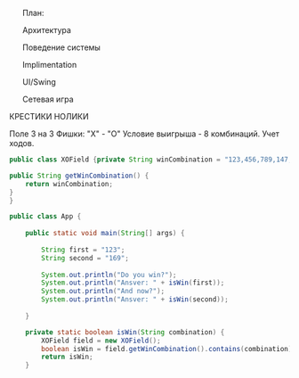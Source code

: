 <ul>План:</ul>
<ol>Архитектура</ol>
<ol>Поведение системы</ol>
<ol>Implimentation</ol>
<ol>UI/Swing</ol>
<ol>Сетевая игра</ol>
КРЕСТИКИ НОЛИКИ

Поле 3 на 3
Фишки: "Х" - "О"
Условие выигрыша - 8 комбинаций.
Учет ходов.
```java
public class XOField {private String winCombination = "123,456,789,147,258,369,159,357";

public String getWinCombination() {
	return winCombination;
}
}

public class App {
	
	public static void main(String[] args) {
	
		String first = "123";
		String second = "169";
		
		System.out.println("Do you win?");
		System.out.println("Ansver: " + isWin(first));
		System.out.println("And now?");
		System.out.println("Ansver: " + isWin(second));
		
	}

	private static boolean isWin(String combination) {
		XOField field = new XOField();
		boolean isWin = field.getWinCombination().contains(combination);
		return isWin;
	}
